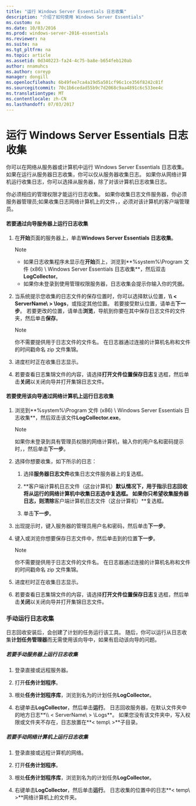 ```yaml
---
title: "运行 Windows Server Essentials 日志收集"
description: "介绍了如何使用 Windows Server Essentials"
ms.custom: na
ms.date: 10/03/2016
ms.prod: windows-server-2016-essentials
ms.reviewer: na
ms.suite: na
ms.tgt_pltfrm: na
ms.topic: article
ms.assetid: 0d340223-fa24-4c75-ba8e-b654feb120ab
author: nnamuhcs
ms.author: coreyp
manager: dongill
ms.openlocfilehash: 6b49fee7ca4a19d5a501cf96c1ce356f8242c81f
ms.sourcegitcommit: 70c1b6cedad55b9c7d2068c9aa4891c6c533ee4c
ms.translationtype: MT
ms.contentlocale: zh-CN
ms.lasthandoff: 07/03/2017
---
```

# <a name="run-the-windows-server-essentials-log-collector"></a>运行 Windows Server Essentials 日志收集
你可以在网络从服务器或计算机中运行 Windows Server Essentials 日志收集。 如果在运行从服务器日志收集，你可以仅从服务器收集日志。 如果你从网络计算机运行收集日志，你可以选择从服务器，除了对该计算机日志收集日志。  
  
 你必须相应的管理权限才能运行日志收集。 如果你收集日志文件服务器，你必须服务器管理员;如果收集日志网络计算机上的文件，，必须对该计算机的客户端管理员。  
  
#### <a name="to-run-the-log-collector-on-the-server-by-using-the-wizard"></a>若要通过向导服务器上运行日志收集  
  
1.  在**开始**页面的服务器上，单击**Windows Server Essentials 日志收集**。  
  
    > [!NOTE]
    >  -   如果日志收集程序未显示在**开始**页上，浏览到**%system%\Program 文件 (x86) \ Windows Server Essentials 日志收集**，然后双击**LogCollector**。  
    > -   如果你未登录到使用管理权限服务器，日志收集会提示你输入你的凭据。  
  
2.  当系统提示您收集的日志文件的保存位置时，你可以选择默认位置，**\\\ < ServerName\ > \logs**，或指定其他位置。 若要接受默认位置，请单击**下一步**。 若要更改的位置，请单击**浏览**，导航到你要在其中保存日志文件的文件夹，然后单击**保存**。  
  
    > [!NOTE]
    >  你不需要提供用于日志文件的文件名。 在日志器通过连接的计算机名称和文件的时间戳命名 zip 文件集锦。  
  
3.  进度栏时正在收集日志显示。  
  
4.  若要查看日志集锦文件的内容，请选择**打开文件位置保存日志**复选框，然后单击**关闭**以关闭向导并打开集锦日志文件。  
  
#### <a name="to-run-the-log-collector-on-a-network-computer-by-using-the-wizard"></a>若要使用该向导通过网络计算机上运行日志收集  
  
1.  浏览到**%system%\Program 文件 (x86) \ Windows Server Essentials 日志收集**，然后双击该文件**LogCollector.exe**。  
  
    > [!NOTE]
    >  如果你未登录到具有管理员权限的网络计算机，输入你的用户名和密码提示时，，然后单击**下一步**。  
  
2.  选择你想要收集，如下所示的日志：  
  
    1.  选择**服务器日志文件**收集日志文件服务器上的复选框。  
  
    2.  **客户端计算机日志文件（这台计算机）**默认情况下，用于指示日志回收将从运行的网络计算机中收集日志选中复选框。 如果你只希望收集服务器日志，则清除**客户端计算机日志文件（这台计算机）**复选框。  
  
    3.  单击**下一步**。  
  
3.  出现提示时，键入服务器的管理员用户名和密码，然后单击**下一步**。  
  
4.  键入或浏览你想要保存日志文件中，然后单击到的位置**下一步**。  
  
    > [!NOTE]
    >  你不需要提供用于日志文件的文件名。 在日志器通过连接的计算机名称和文件的时间戳命名 zip 文件集锦。  
  
5.  进度栏时正在收集日志显示。  
  
6.  若要查看日志集锦文件的内容，请选择**打开文件位置保存日志**复选框，然后单击**关闭**以关闭向导并打开集锦日志文件。  
  
### <a name="running-the-log-collector-manually"></a>手动运行日志收集  
 日志回收安装后，会创建了计划的任务运行该工具。 随后，你可以运行从日志收集**计划任务管理器**而无需使用该向导中，如果有启动该向导的问题。  
  
##### <a name="to-manually-run-the-log-collector-on-the-server"></a>若要手动服务器上运行日志收集  
  
1.  登录直接或远程服务器。  
  
2.  打开**任务计划程序**。  
  
3.  根处**任务计划程序库**，浏览到名为的计划任务**LogCollector**。  
  
4.  右键单击**LogCollector**，然后单击**运行**。 日志回收服务器，在默认文件夹中的地方日志**\\\ < ServerName\ > \Logs**。 如果您没有该文件夹中，写入权限或文件夹不存在，日志放置在**< temp\ >**子目录。  
  
##### <a name="to-manually-run-the-log-collector-on-a-network-computer"></a>若要手动网络计算机上运行日志收集  
  
1.  登录直接或远程计算机的网络。  
  
2.  打开**任务计划程序**。  
  
3.  根处**任务计划程序库**，浏览到名为的计划任务**LogCollector**。  
  
4.  右键单击**LogCollector**，然后单击**运行**。 日志收集的位置中的日志**< temp\ >**网络计算机上的文件夹。
